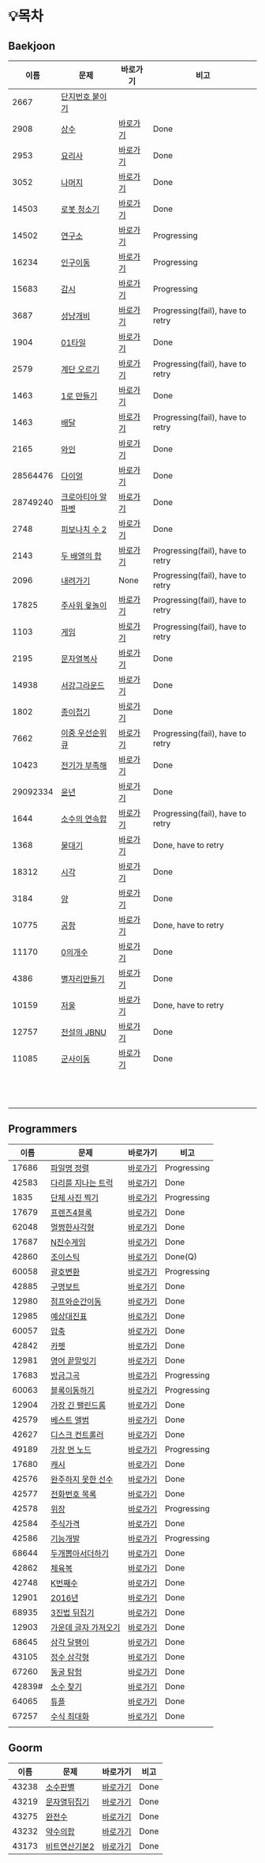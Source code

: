 # :bulb:목차

## Baekjoon

| 이름     | 문제                                                         | 바로가기                                                     | 비고                             |
| -------- | ------------------------------------------------------------ | ------------------------------------------------------------ | -------------------------------- |
| 2667     | [단지번호 붙이기](https://www.acmicpc.net/problem/2667)      |                                                              |                                  |
| 2908     | [상수](https://www.acmicpc.net/problem/2908)                 | [바로가기](./src/baekjoon/brotherSangsu.java)                | Done                             |
| 2953     | [요리사](https://www.acmicpc.net/problem/2953)               | [바로가기](./src/baekjoon/cook.java)                         | Done                             |
| 3052     | [나머지](https://www.acmicpc.net/problem/3052)               | [바로가기](./src/baekjoon/good2.java)                        | Done                             |
| 14503    | [로봇 청소기](https://www.acmicpc.net/problem/14503)         | [바로가기](./src/baekjoon/Robot.java)                        | Done                             |
| 14502    | [연구소](https://www.acmicpc.net/problem/14502)              | [바로가기](./src/baekjoon/Loboratory.java)                   | Progressing                      |
| 16234    | [인구이동](https://www.acmicpc.net/problem/16234)            | [바로가기](./src/baekjoon/Imigration.java)                   | Progressing                      |
| 15683    | [감시](https://www.acmicpc.net/problem/15683)                | [바로가기](./src/baekjoon/Surveillance.java)                 | Progressing                      |
| 3687     | [성냥개비](https://www.acmicpc.net/problem/3687)             | [바로가기](./blob/master/Python/programmers/matchStick.py)   | Progressing(fail), have to retry |
| 1904     | [01타일](https://www.acmicpc.net/problem/1904)               | [바로가기](./blob/master/Python/programmers/01tile.py)       | Done                             |
| 2579     | [계단 오르기](https://www.acmicpc.net/problem/2579)          | [바로가기](./blob/master/Python/programmers/climbingStairs.py) | Progressing(fail), have to retry |
| 1463     | [1로 만들기](https://www.acmicpc.net/problem/1463)           | [바로가기](./blob/master/Python/programmers/makeNumberToOne.py) | Done                             |
| 1463     | [배달](https://www.acmicpc.net/problem/1463)                 | [바로가기](./blob/master/Python/programmers/delivery.py)     | Progressing(fail), have to retry |
| 2165     | [와인](https://www.acmicpc.net/problem/2156)                 | [바로가기](./blob/master/Python/programmers/wine.py)         | Done                             |
| 28564476 | [다이얼](https://www.acmicpc.net/problem/28564476)           | [바로가기](./blob/master/Python/programmers/dial.py)         | Done                             |
| 28749240 | [크로아티아 알파벳](https://www.acmicpc.net/source/28749240) | [바로가기](./blob/master/Python/programmers/croatiaAlphabet.py) | Done                             |
| 2748     | [피보나치 수 2](https://www.acmicpc.net/problem/2748)        | [바로가기](./blob/master/Python/programmers/fibonachi2.py)   | Done                             |
| 2143     | [두 배열의 합](https://www.acmicpc.net/problem/2143)         | [바로가기](./blob/master/Python/programmers/sumOfTwoArray.py) | Progressing(fail), have to retry |
| 2096     | [내려가기](https://www.acmicpc.net/problem/2096)             | None                                                         | Progressing(fail), have to retry |
| 17825    | [주사위 윷놀이](https://www.acmicpc.net/problem/17825)       | [바로가기](./blob/master/Python/programmers/17825.py)        | Progressing(fail), have to retry |
| 1103     | [게임](https://www.acmicpc.net/problem/1103)                 | [바로가기](./blob/master/Python/programmers/game.py)         | Progressing(fail), have to retry |
| 2195     | [문자열복사](https://www.acmicpc.net/problem/2195)           | [바로가기](./Python/baekjoon/copyString.py)                  | Done                             |
| 14938    | [서강그라운드](https://www.acmicpc.net/problem/14938)        | [바로가기](./Python/baekjoon/sogangGround.py)                | Done                             |
| 1802     | [종이접기](https://www.acmicpc.net/problem/1802)             | [바로가기](./Python/baekjoon/1802.py)                        | Done                             |
| 7662     | [이중 우선순위 큐](https://www.acmicpc.net/problem/7662)     | [바로가기](./Python/baekjoon/7662.py)                        | Progressing(fail), have to retry |
| 10423    | [전기가 부족해](https://www.acmicpc.net/problem/10423)       | [바로가기](./Python/baekjoon/10423.py)                       | Done                             |
| 29092334 | [윤년](https://www.acmicpc.net/problem/29092334)             | [바로가기](./Python/baekjoon/29092334.py)                    | Done                             |
| 1644     | [소수의 연속합](https://www.acmicpc.net/problem/1644)        | [바로가기](./Python/baekjoon/1644.py)                        | Progressing(fail), have to retry |
| 1368     | [물대기](https://www.acmicpc.net/problem/1644)               | [바로가기](./Python/baekjoon/1368.py)                        | Done, have to retry              |
| 18312    | [시각](https://www.acmicpc.net/problem/18312)                | [바로가기](./Python/baekjoon/18312.py)                       | Done                             |
| 3184     | [양](https://www.acmicpc.net/problem/3184)                   | [바로가기](./Python/baekjoon/3184.py)                        | Done                             |
| 10775    | [공항](https://www.acmicpc.net/problem/10775)                | [바로가기](./Python/baekjoon/10775.py)                       | Done, have to retry              |
| 11170    | [0의개수](https://www.acmicpc.net/problem/11170)             | [바로가기](./Python/baekjoon/11170.py)                       | Done                             |
| 4386     | [별자리만들기](https://www.acmicpc.net/problem/4386)         | [바로가기](./Python/baekjoon/4386.py)                        | Done                             |
| 10159    | [저울](https://www.acmicpc.net/problem/10159)                | [바로가기](./Python/baekjoon/10159.py)                       | Done, have to retry              |
| 12757    | [전설의 JBNU](https://www.acmicpc.net/problem/12757)         | [바로가기](./Python/baekjoon/12757.py)                       | Done                             |
| 11085    | [군사이동](https://www.acmicpc.net/problem/11085)            | [바로가기](./Python/baekjoon/11085.py)                       | Done                             |
|          |                                                              |                                                              |                                  |
|          |                                                              |                                                              |                                  |
|          |                                                              |                                                              |                                  |
|          |                                                              |                                                              |                                  |
|          |                                                              |                                                              |                                  |
|          |                                                              |                                                              |                                  |
|          |                                                              |                                                              |                                  |
|          |                                                              |                                                              |                                  |
|          |                                                              |                                                              |                                  |
|          |                                                              |                                                              |                                  |
|          |                                                              |                                                              |                                  |
|          |                                                              |                                                              |                                  |

## Programmers

| 이름   | 문제                                                         | 바로가기                                              | 비고        |
| ------ | ------------------------------------------------------------ | ----------------------------------------------------- | ----------- |
| 17686  | [파일명 정렬](https://programmers.co.kr/learn/courses/30/lessons/17686?language=java) | [바로가기](./src/programmers/FileNameSorting.java)    | Progressing |
| 42583  | [다리를 지나는 트럭](https://programmers.co.kr/learn/courses/30/lessons/17686?language=java) | [바로가기](./src/programmers/TruckPassingBridge.java) | Done        |
| 1835   | [단체 사진 찍기](https://programmers.co.kr/learn/courses/30/lessons/1835) | [바로가기](./src/programmers/TakeGroupPhoto.java)     | Progressing |
| 17679  | [프렌즈4블록](https://programmers.co.kr/learn/courses/30/lessons/17679) | [바로가기](./src/programmers/Friends4Block.java)      | Done        |
| 62048  | [멀쩡한사각형](https://programmers.co.kr/learn/courses/30/lessons/62048) | [바로가기](./src/programmers/CleanSquare.java)        | Done        |
| 17687  | [N진수게임](https://programmers.co.kr/learn/courses/30/lessons/17687) | [바로가기](./src/programmers/Nnumberize.java)         | Done        |
| 42860  | [조이스틱](https://programmers.co.kr/learn/courses/30/lessons/42860) | [바로가기](./src/programmers/Joystick.java)           | Done(Q)     |
| 60058  | [괄호변환](https://programmers.co.kr/learn/courses/30/lessons/60058) | [바로가기](./src/programmers/ParenthesisConvert.java) | Progressing |
| 42885  | [구명보트](https://programmers.co.kr/learn/courses/30/lessons/42885) | [바로가기](./src/programmers/Lifeboat.java)           | Done        |
| 12980  | [점프와순간이동](https://programmers.co.kr/learn/courses/30/lessons/12980) | [바로가기](./src/programmers/JumpAndTeleport.java)    | Done        |
| 12985  | [예상대진표](https://programmers.co.kr/learn/courses/30/lessons/12985) | [바로가기](./src/programmers/TourmentTree.java)       | Done        |
| 60057  | [압축](https://programmers.co.kr/learn/courses/30/lessons/60057) | [바로가기](./src/programmers/Pressing.java)           | Done        |
| 42842  | [카펫](https://programmers.co.kr/learn/courses/30/lessons/42842) | [바로가기](./src/programmers/Carpet.java)             | Done        |
| 12981  | [영어 끝말잇기](https://programmers.co.kr/learn/courses/30/lessons/12981) | [바로가기](./src/programmers/WordChain.java)          | Done        |
| 17683  | [방금그곡](https://programmers.co.kr/learn/courses/30/lessons/17683) | [바로가기](./src/programmers/TheSongJustHeard.java)   | Progressing |
| 60063  | [블록이동하기](https://programmers.co.kr/learn/courses/30/lessons/60063) | [바로가기](./src/programmers/MoveBlock.java)          | Progressing |
| 12904  | [가장 긴 팰린드롬](https://programmers.co.kr/learn/courses/30/lessons/12904) | [바로가기](./src/programmers/Palindrome.java)         | Done        |
| 42579  | [베스트 앨범](https://programmers.co.kr/learn/courses/30/lessons/42579) | [바로가기](./src/programmers/BestAlbum.java)          | Done        |
| 42627  | [디스크 컨트롤러](https://programmers.co.kr/learn/courses/30/lessons/42627) | [바로가기](./src/programmers/DiscController.java)     | Done        |
| 49189  | [가장 먼 노드](https://programmers.co.kr/learn/courses/30/lessons/49189) | [바로가기](./src/programmers/TheFarthestNode.java)    | Progressing |
| 17680  | [캐시](https://programmers.co.kr/learn/courses/30/lessons/17680) | [바로가기](./src/programmers/Cache.java)              | Done        |
| 42576  | [완주하지 못한 선수](https://programmers.co.kr/learn/courses/30/lessons/42576?language=python3) | [바로가기](./Python/programmers/makeTheRun.py)        | Done        |
| 42577  | [전화번호 목록](https://programmers.co.kr/learn/courses/30/lessons/42577) | [바로가기](./Python/programmers/phoneNumberList.py)   | Done        |
| 42578  | [위장](https://programmers.co.kr/learn/courses/30/lessons/42578) | [바로가기](./Python/programmers/camouflage.py)        | Progressing |
| 42584  | [주식가격](https://programmers.co.kr/learn/courses/30/lessons/42584) | [바로가기](./Python/programmers/stockPrice.py)        | Done        |
| 42586  | [기능개발](https://programmers.co.kr/learn/courses/30/lessons/42586) | [바로가기](./Python/programmers/developeFunction.py)  | Progressing |
| 68644  | [두개뽑아서더하기](https://programmers.co.kr/learn/courses/30/lessons/68644) | [바로가기](./Python/programmers/sumTwo.py)            | Done        |
| 42862  | [체육복](https://programmers.co.kr/learn/courses/30/lessons/42862) | [바로가기](./Python/programmers/uniform.py)           | Done        |
| 42748  | [K번째수](https://programmers.co.kr/learn/courses/30/lessons/42748) | [바로가기](./Python/programmers/kthnumber.py)         | Done        |
| 12901  | [2016년](https://programmers.co.kr/learn/courses/30/lessons/12901) | [바로가기](./Python/programmers/2016.py)              | Done        |
| 68935  | [3진법 뒤집기](https://programmers.co.kr/learn/courses/30/lessons/68935) | [바로가기](./Python/programmers/reversingTernary.py)  | Done        |
| 12903  | [가운데 글자 가져오기](https://programmers.co.kr/learn/courses/30/lessons/12903) | [바로가기](./Python/programmers/gettingMiddle.py)     | Done        |
| 68645  | [삼각 달팽이](https://programmers.co.kr/learn/courses/30/lessons/68645) | [바로가기](./Python/programmers/triangleSnail.py)     | Done        |
| 43105  | [정수 삼각형](https://programmers.co.kr/learn/courses/30/lessons/43105) | [바로가기](./Python/programmers/intTriangle.py)       | Done        |
| 67260  | [동굴 탐험](https://programmers.co.kr/learn/courses/30/lessons/67260) | [바로가기](./Python/programmers/caveExploration.py)   | Done        |
| 42839# | [소수 찾기](https://programmers.co.kr/learn/courses/30/lessons/42839#) | [바로가기](./Python/programmers/findDemical.py)       | Done        |
| 64065  | [튜플](https://programmers.co.kr/learn/courses/30/lessons/64065) | [바로가기](./Python/programmers/tuple.py)             | Done        |
| 67257  | [수식 최대화](https://programmers.co.kr/learn/courses/30/lessons/67257) | [바로가기](./Python/programmers/67257.py)             | Done        |
|        |                                                              |                                                       |             |


## Goorm

| 이름  | 문제                                                         | 바로가기                                            | 비고 |
| ----- | ------------------------------------------------------------ | --------------------------------------------------- | ---- |
| 43238 | [소수판별](https://level.goorm.io/exam/43238/소수-판별/quiz/1) | [바로가기](./src/goorm/PrimeNumber.java)            | Done |
| 43219 | [문자열뒤집기](https://level.goorm.io/exam/43219/문자열-뒤집기/quiz/1) | [바로가기](./src/goorm/ReverseString.java)          | Done |
| 43275 | [완전수](https://level.goorm.io/exam/43275/완전수/quiz/1)    | [바로가기](./src/goorm/PerfectNumber.java)          | Done |
| 43232 | [약수의합](https://level.goorm.io/exam/43232/약수의-합/quiz/1) | [바로가기](./src/goorm/TotalOfTrivialDivisor.java)  | Done |
| 43173 | [비트연산기본2](https://level.goorm.io/exam/43173/비트연산-기본-2/quiz/1) | [바로가기](./src/goorm/BasicOfBotwiseOperator.java) | Done |

